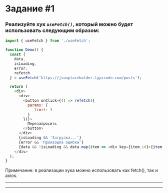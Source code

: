 # Задание #1

### Реализуйте хук _`useFetch()`_, который можно будет использовать следующим образом:

```JavaScript
import { useFetch } from './useFetch';

function Demo() {
  const {
    data,
    isLoading,
    error,
    refetch
  } = useFetch('https://jsonplaceholder.typicode.com/posts');

  return (
    <div>
      <div>
        <button onClick={() => refetch({
          params: {
            _limit: 3
          }
        })}>
          Перезапросить
        </button>
      </div>
      {isLoading && 'Загрузка...'}
      {error && 'Произошла ошибка'}
      {data && !isLoading && data.map(item => <div key={item.id}>{item.title}</div>) }
    </div>
  );
}
```

Примечание: в реализации хука можно использовать как fetch(), так и axios.

---

---
